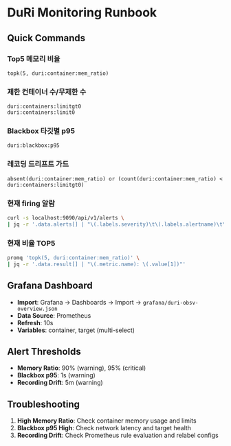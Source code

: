 # DuRi Monitoring Runbook

## Quick Commands

### Top5 메모리 비율
```promql
topk(5, duri:container:mem_ratio)
```

### 제한 컨테이너 수/무제한 수
```promql
duri:containers:limitgt0
duri:containers:limit0
```

### Blackbox 타깃별 p95
```promql
duri:blackbox:p95
```

### 레코딩 드리프트 가드
```promql
absent(duri:container:mem_ratio) or (count(duri:container:mem_ratio) < duri:containers:limitgt0)
```

### 현재 firing 알람
```bash
curl -s localhost:9090/api/v1/alerts \
| jq -r '.data.alerts[] | "\(.labels.severity)\t\(.labels.alertname)\t\(.labels.name // .labels.instance // "-")"'
```

### 현재 비율 TOP5
```bash
promq 'topk(5, duri:container:mem_ratio)' \
| jq -r '.data.result[] | "\(.metric.name): \(.value[1])"'
```

## Grafana Dashboard

- **Import**: Grafana → Dashboards → Import → `grafana/duri-obsv-overview.json`
- **Data Source**: Prometheus
- **Refresh**: 10s
- **Variables**: container, target (multi-select)

## Alert Thresholds

- **Memory Ratio**: 90% (warning), 95% (critical)
- **Blackbox p95**: 1s (warning)
- **Recording Drift**: 5m (warning)

## Troubleshooting

1. **High Memory Ratio**: Check container memory usage and limits
2. **Blackbox p95 High**: Check network latency and target health
3. **Recording Drift**: Check Prometheus rule evaluation and relabel configs

